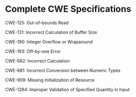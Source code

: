 

# Complete CWE Specifications

CWE-125: Out-of-bounds Read

CWE-131: Incorrect Calculation of Buffer Size

CWE-190: Integer Overflow or Wraparound

CWE-193: Off-by-one Error

CWE-682: Incorrect Calculation

CWE-681: Incorrect Conversion between Numeric Types

CWE-909: Missing Initialization of Resource

CWE-1284: Improper Validation of Specified Quantity in Input